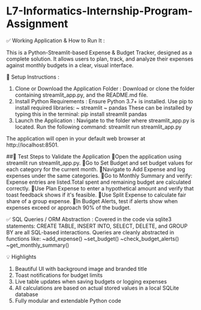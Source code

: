 # L7-Informatics-Internship-Program-Assignment

✅ Working Application & How to Run It :

This is a Python-Streamlit-based Expense & Budget Tracker, designed as a complete solution. It allows users to plan, track, and analyze their expenses against monthly budgets in a clear, visual interface.

🔧 Setup Instructions :
1. Clone or Download the Application Folder :
Download or clone the folder containing streamlit_app.py, and the README.md file.
2. Install Python Requirements :
Ensure Python 3.7+ is installed.
Use pip to install required libraries:
~ streamlit
~ pandas
These can be installed by typing this in the terminal: pip install streamlit pandas
3. Launch the Application :
Navigate to the folder where streamlit_app.py is located.
Run the following command: streamlit run streamlit_app.py

The application will open in your default web browser at http://localhost:8501.

##🧪 Test Steps to Validate the Application
🎈Open the application using streamlit run streamlit_app.py.
🎈Go to Set Budget and set budget values for each category for the current month.
🎈Navigate to Add Expense and log expenses under the same categories.
🎈Go to Monthly Summary and verify:
    Expense entries are listed.Total spent and remaining budget are calculated correctly.
🎈Use Plan Expense to enter a hypothetical amount and verify that toast feedback shows if it's feasible.
🎈Use Split Expense to calculate fair share of a group expense.
🎈In Budget Alerts, test if alerts show when expenses exceed or approach 90% of the budget.

✅ SQL Queries / ORM Abstraction :
Covered in the code via sqlite3 statements:
CREATE TABLE, INSERT INTO, SELECT, DELETE, and GROUP BY are all SQL-based interactions.
Queries are cleanly abstracted in functions like:
~add_expense()
~set_budget()
~check_budget_alerts()
~get_monthly_summary()

💡 Highlights
1. Beautiful UI with background image and branded title
2. Toast notifications for budget limits
3. Live table updates when saving budgets or logging expenses
4. All calculations are based on actual stored values in a local SQLite database
5. Fully modular and extendable Python code
